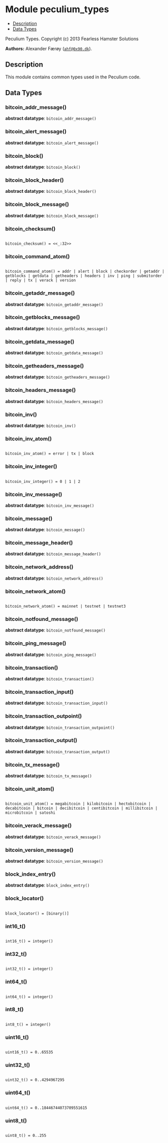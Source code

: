 

# Module peculium_types #
* [Description](#description)
* [Data Types](#types)


Peculium Types.
Copyright (c)  2013 Fearless Hamster Solutions

__Authors:__ Alexander Færøy ([`ahf@0x90.dk`](mailto:ahf@0x90.dk)).
<a name="description"></a>

## Description ##
   This module contains common types used in the Peculium code.
<a name="types"></a>

## Data Types ##




### <a name="type-bitcoin_addr_message">bitcoin_addr_message()</a> ###


__abstract datatype__: `bitcoin_addr_message()`




### <a name="type-bitcoin_alert_message">bitcoin_alert_message()</a> ###


__abstract datatype__: `bitcoin_alert_message()`




### <a name="type-bitcoin_block">bitcoin_block()</a> ###


__abstract datatype__: `bitcoin_block()`




### <a name="type-bitcoin_block_header">bitcoin_block_header()</a> ###


__abstract datatype__: `bitcoin_block_header()`




### <a name="type-bitcoin_block_message">bitcoin_block_message()</a> ###


__abstract datatype__: `bitcoin_block_message()`




### <a name="type-bitcoin_checksum">bitcoin_checksum()</a> ###



<pre><code>
bitcoin_checksum() = &lt;&lt;_:32&gt;&gt;
</code></pre>





### <a name="type-bitcoin_command_atom">bitcoin_command_atom()</a> ###



<pre><code>
bitcoin_command_atom() = addr | alert | block | checkorder | getaddr | getblocks | getdata | getheaders | headers | inv | ping | submitorder | reply | tx | verack | version
</code></pre>





### <a name="type-bitcoin_getaddr_message">bitcoin_getaddr_message()</a> ###


__abstract datatype__: `bitcoin_getaddr_message()`




### <a name="type-bitcoin_getblocks_message">bitcoin_getblocks_message()</a> ###


__abstract datatype__: `bitcoin_getblocks_message()`




### <a name="type-bitcoin_getdata_message">bitcoin_getdata_message()</a> ###


__abstract datatype__: `bitcoin_getdata_message()`




### <a name="type-bitcoin_getheaders_message">bitcoin_getheaders_message()</a> ###


__abstract datatype__: `bitcoin_getheaders_message()`




### <a name="type-bitcoin_headers_message">bitcoin_headers_message()</a> ###


__abstract datatype__: `bitcoin_headers_message()`




### <a name="type-bitcoin_inv">bitcoin_inv()</a> ###


__abstract datatype__: `bitcoin_inv()`




### <a name="type-bitcoin_inv_atom">bitcoin_inv_atom()</a> ###



<pre><code>
bitcoin_inv_atom() = error | tx | block
</code></pre>





### <a name="type-bitcoin_inv_integer">bitcoin_inv_integer()</a> ###



<pre><code>
bitcoin_inv_integer() = 0 | 1 | 2
</code></pre>





### <a name="type-bitcoin_inv_message">bitcoin_inv_message()</a> ###


__abstract datatype__: `bitcoin_inv_message()`




### <a name="type-bitcoin_message">bitcoin_message()</a> ###


__abstract datatype__: `bitcoin_message()`




### <a name="type-bitcoin_message_header">bitcoin_message_header()</a> ###


__abstract datatype__: `bitcoin_message_header()`




### <a name="type-bitcoin_network_address">bitcoin_network_address()</a> ###


__abstract datatype__: `bitcoin_network_address()`




### <a name="type-bitcoin_network_atom">bitcoin_network_atom()</a> ###



<pre><code>
bitcoin_network_atom() = mainnet | testnet | testnet3
</code></pre>





### <a name="type-bitcoin_notfound_message">bitcoin_notfound_message()</a> ###


__abstract datatype__: `bitcoin_notfound_message()`




### <a name="type-bitcoin_ping_message">bitcoin_ping_message()</a> ###


__abstract datatype__: `bitcoin_ping_message()`




### <a name="type-bitcoin_transaction">bitcoin_transaction()</a> ###


__abstract datatype__: `bitcoin_transaction()`




### <a name="type-bitcoin_transaction_input">bitcoin_transaction_input()</a> ###


__abstract datatype__: `bitcoin_transaction_input()`




### <a name="type-bitcoin_transaction_outpoint">bitcoin_transaction_outpoint()</a> ###


__abstract datatype__: `bitcoin_transaction_outpoint()`




### <a name="type-bitcoin_transaction_output">bitcoin_transaction_output()</a> ###


__abstract datatype__: `bitcoin_transaction_output()`




### <a name="type-bitcoin_tx_message">bitcoin_tx_message()</a> ###


__abstract datatype__: `bitcoin_tx_message()`




### <a name="type-bitcoin_unit_atom">bitcoin_unit_atom()</a> ###



<pre><code>
bitcoin_unit_atom() = megabitcoin | kilobitcoin | hectobitcoin | decabitcoin | bitcoin | decibitcoin | centibitcoin | millibitcoin | microbitcoin | satoshi
</code></pre>





### <a name="type-bitcoin_verack_message">bitcoin_verack_message()</a> ###


__abstract datatype__: `bitcoin_verack_message()`




### <a name="type-bitcoin_version_message">bitcoin_version_message()</a> ###


__abstract datatype__: `bitcoin_version_message()`




### <a name="type-block_index_entry">block_index_entry()</a> ###


__abstract datatype__: `block_index_entry()`




### <a name="type-block_locator">block_locator()</a> ###



<pre><code>
block_locator() = [binary()]
</code></pre>





### <a name="type-int16_t">int16_t()</a> ###



<pre><code>
int16_t() = integer()
</code></pre>





### <a name="type-int32_t">int32_t()</a> ###



<pre><code>
int32_t() = integer()
</code></pre>





### <a name="type-int64_t">int64_t()</a> ###



<pre><code>
int64_t() = integer()
</code></pre>





### <a name="type-int8_t">int8_t()</a> ###



<pre><code>
int8_t() = integer()
</code></pre>





### <a name="type-uint16_t">uint16_t()</a> ###



<pre><code>
uint16_t() = 0..65535
</code></pre>





### <a name="type-uint32_t">uint32_t()</a> ###



<pre><code>
uint32_t() = 0..4294967295
</code></pre>





### <a name="type-uint64_t">uint64_t()</a> ###



<pre><code>
uint64_t() = 0..18446744073709551615
</code></pre>





### <a name="type-uint8_t">uint8_t()</a> ###



<pre><code>
uint8_t() = 0..255
</code></pre>


